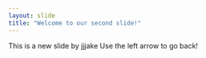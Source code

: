 ```yaml
---
layout: slide
title: "Welcome to our second slide!"
---
```

This is a new slide by jjjake
Use the left arrow to go back!
